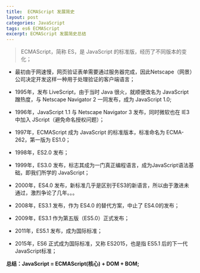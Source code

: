 ```yaml
---
title:  ECMAScript 发展简史
layout: post
categories: JavaScript
tags: es6 ECMAScript
excerpt: ECMAScript 发展简史总结
---
```


> ECMAScript，简称 ES，是 JavaScript 的标准版，经历了不同版本的变化；

- 最初由于网速慢，网页验证表单需要通过服务器完成，因此Netscape（网景）公司决定开发这样一种用于处理验证的客户端语言；

- 1995年，发布 LiveScript，由于当时 Java 很火，就顺便改名为 JavaScript 蹭热度，与 Netscape Navigator 2 一同发布，成为 JavaScript 1.0;

- 1996年，JavaScript 1.1 与 Netscape Navigator 3 发布，同时微软也在 IE3 中加入 JScript（避免命名授权问题）；

- 1997年，ECMAScript 成为 JavaScript 的标准版本，标准命名为 ECMA-262，第一版为 ES1.0；

- 1998年，ES2.0 发布；

- 1999年，ES3.0 发布，标志其成为一门真正编程语言，成为JavaScript语法基础，即我们所学的 JavaScript；

- 2000年，ES4.0 发布，新标准几乎是区别于ES3的新语言，所以由于激进未通过，激烈争论了几年。。。

- 2008年，ES3.1 发布，作为 ES4.0 的替代方案，中止了 ES4.0的发布；

- 2009年，ES3.1 作为第五版（ES5.0）正式发布；

- 2011年，ES5.1 发布，成为国际标准；

- 2015年，ES6 正式成为国际标准，又称 ES2015，也是指 ES5.1 后的下一代JavaScript标准；

**总结：JavaScript = ECMAScript(核心) + DOM + BOM;**